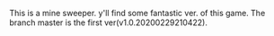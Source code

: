 This is a mine sweeper.
y'll find some fantastic ver. of this game.
The branch master is the first ver(v1.0.20200229210422).
